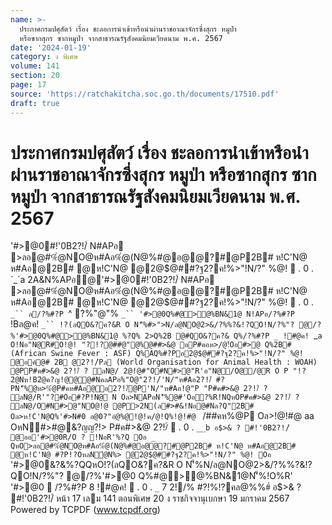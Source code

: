 ```yaml
---
name: >-
  ประกาศกรมปศุสัตว์ เรื่อง ชะลอการนำเข้าหรือนำผ่านราชอาณาจักรซึ่งสุกร หมูป่า
  หรือซากสุกร ซากหมูป่า จากสาธารณรัฐสังคมนิยมเวียดนาม พ.ศ. 2567
date: '2024-01-19'
category: ง พิเศษ
volume: 141
section: 20
page: 17
source: 'https://ratchakitcha.soc.go.th/documents/17510.pdf'
draft: true
---
```


# ประกาศกรมปศุสัตว์ เรื่อง ชะลอการนำเข้าหรือนำผ่านราชอาณาจักรซึ่งสุกร หมูป่า หรือซากสุกร ซากหมูป่า จากสาธารณรัฐสังคมนิยมเวียดนาม พ.ศ. 2567

'#>@0#!'0B2?!/์ N#APอ >ลอ@#%ํ@NO@ห#Aอ%ํ@(N@%#@อ@@?#@P2B# ห!C'N@ ห#Aอ@2B# @ห!C'N@ @2@$@##?ฐ2?ค!%>"!N/?" %@!  . 0 . `_`a 2A&N%APอ@'#>@0#!'0B2?!/์ N#APอ >ลอ@#%ํ@NO@ห#Aอ%ํ@(N@%#@อ@@?#@P2B# ห!C'N@ ห#Aอ@2B# @ห!C'N@ @2@$@##?ฐ2?ค!%>"!N/?" %@!  . 0 . `_`` ล/?%#?P `^ ?%"@"% `_`` '#>@0Q%#@>@%BN&1@ N!APอ/?%#?P ` !Bล@ค! `_`` !?(ลQO&?ค?&R O N'็%#>">N/ล@NO@2>&/?%%?&!?QO!N/?%"? @/?%'#>@0Q%#@>@%BN&1@ %?Q% 2>Q%2B @#QO&?ค?& Q%/?%#?P _ !#@ค! `_`a O!Nอ"N@R#O!@! "?!?@##@"@%@##>&@ อP#คอห>/@!์Oอ#>@ Q%2B# (African Swine Fever : ASF) Q%AQ%#?Pอ2@$@##?ฐ2?ค!%>"!N/?" %@! @อค์@# 2B @2?!/์Pล (World Organisation for Animal Health : WOAH) @PP#ค#>&@ 2?!/์ ? ลN@/ 2@!@#"O#N#>@"R'อ"N@/O@/@R O P "!?2@Nห!B2ํ@ค?ญ!@@@#NคลAPอ%"O@"2?!/์'N/"ห#Aอ2?!/์ #?PN'็%@ห>%ํ@P#คห#Aอ@อ2?!/์@P'N/"ห#Aอ!@"P "P#ค#>&@ 2?!/์ ? ลN@/R'"?#Oอ#?P!N@ N Oล>NAPอN'็%@#'Oอ?%R!NQหOP#ค#>&@ 2?!/์ ? ลN@/O#N#>@"NO@!@ @P>2N(ล#>#&!Nอ@#Nล?Q"2B# Oล>ห!C'N@Q%'#>N#0 อ@0?"อํ@%@!@!ค/@!Q%!@!#@ ` /##คห%@P Oล>!@!#@ aa OหN#>#@&?ญญ?!> P#ค#>&@ 2?!/์  . 0 . `__b อ$>& ? #!'0B2?!/์ @ออ'#>@0R/O ? !NอR'%?Q Oอ _ QหO>ลอ@#%ํ@NO@ห#Aอ%ํ@(N@%#@อ@@?#@P2B# ห!C'N@ ห#Aอ@2B# @ห!C'N@ #?P!?OหลNํ@N%> @2@$@##?ฐ2?ค!%>"!N/?" %@! Oอ ` '#>@0&?&%?QQหO!?(ลQO&?ค?&R O N'็%N/ล@NO@2>&/?%%?&!?QO!N/?%"? @/?%'#>@0 Q%#@>@%BN&1@N'็%!O%R' '#>@0  /?%#?P 8 !#@ค!  . 0 . `_` 7 2!/% #?!%!?คล@%%#์ อ$>& ? #!'0B2?!/์ หน้า 17 เลม 141 ตอนพิเศษ 20 ง ราชกิจจานุเบกษา 19 มกราคม 2567 Powered by TCPDF (www.tcpdf.org)
